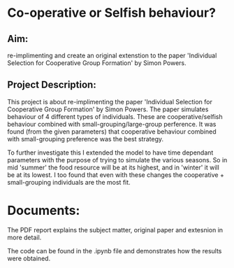 # Co-operative or Selfish behaviour?
## Aim:
re-implimenting and create an original extenstion to the paper 'Individual Selection for Cooperative Group Formation' by Simon Powers. 

## Project Description:
This project is about re-implimenting the paper 'Individual Selection for Cooperative Group Formation' by Simon Powers. 
The paper simulates behaviour of 4 different types of individuals. These are cooperative/selfish behaviour combined with small-grouping/large-group perference. It was found (from the given parameters) that cooperative behaviour combined with small-grouping preference was the best strategy.

To further investigate this I extended the model to have time dependant parameters with the purpose of trying to simulate the various seasons. So in mid 'summer' the food resource will be at its highest, and in 'winter' it will be at its lowest. I too found that even with these changes the cooperative + small-grouping individuals are the most fit.

# Documents:
The PDF report explains the subject matter, original paper and extesnion in more detail.

The code can be found in the .ipynb file and demonstrates how the results were obtained. 
